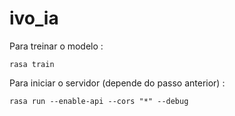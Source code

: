 # ivo_ia

Para treinar o modelo :

    rasa train

Para iniciar o servidor (depende do passo anterior) :

    rasa run --enable-api --cors "*" --debug
    
